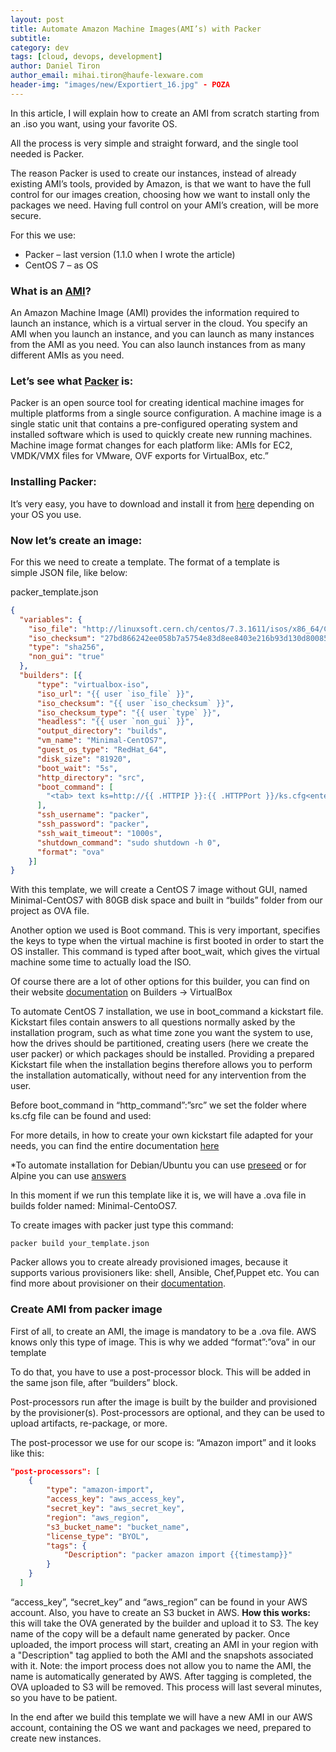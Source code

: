 ```yaml
---
layout: post
title: Automate Amazon Machine Images(AMI’s) with Packer
subtitle: 
category: dev
tags: [cloud, devops, development]
author: Daniel Tiron
author_email: mihai.tiron@haufe-lexware.com 
header-img: "images/new/Exportiert_16.jpg" - POZA
---
```


In this article, I will explain how to create an AMI from scratch starting from an .iso you want, using your favorite OS.

All the process is very simple and straight forward, and the single tool needed is Packer.

The reason Packer is used to create our instances, instead of already existing AMI’s tools, provided by Amazon, is that we want to have the full control for our images creation, choosing how we want to install only the packages we need.
Having full control on your AMI’s creation, will be more secure.

For this we use:
+	Packer – last version (1.1.0 when I wrote the article)
+	CentOS 7 – as OS

### What is an [AMI](http://docs.aws.amazon.com/AWSEC2/latest/UserGuide/AMIs.html)?

An Amazon Machine Image (AMI) provides the information required to launch an instance, which is a virtual server in the cloud. You specify an AMI when you launch an instance, and you can launch as many instances from the AMI as you need. You can also launch instances from as many different AMIs as you need.

### Let’s see what [Packer](https://www.packer.io/docs/index.html) is:

Packer is an open source tool for creating identical machine images for multiple platforms from a single source configuration. 
A machine image is a single static unit that contains a pre-configured operating system and installed software which is used to quickly create new running machines. Machine image format changes for each platform like: AMIs for EC2, VMDK/VMX files for VMware, OVF exports for VirtualBox, etc.”

### Installing Packer:

It’s very easy, you have to download and install it from [here](https://www.packer.io/downloads.html) depending on your OS you use.

### Now let’s create an image:

For this we need to create a template. The format of a template is simple JSON file, like below:

packer_template.json
```json
{
  "variables": {
    "iso_file": "http://linuxsoft.cern.ch/centos/7.3.1611/isos/x86_64/CentOS-7-x86_64-Minimal-1611.iso",
    "iso_checksum": "27bd866242ee058b7a5754e83d8ee8403e216b93d130d800852a96f41c34d86a",
    "type": "sha256",
    "non_gui": "true"
  },
  "builders": [{
      "type": "virtualbox-iso",
      "iso_url": "{{ user `iso_file` }}",
      "iso_checksum": "{{ user `iso_checksum` }}",
      "iso_checksum_type": "{{ user `type` }}",
      "headless": "{{ user `non_gui` }}",
      "output_directory": "builds",
      "vm_name": "Minimal-CentOS7",
      "guest_os_type": "RedHat_64",
      "disk_size": "81920",
      "boot_wait": "5s",
      "http_directory": "src",
      "boot_command": [
        "<tab> text ks=http://{{ .HTTPIP }}:{{ .HTTPPort }}/ks.cfg<enter><wait>"
      ],
      "ssh_username": "packer",
      "ssh_password": "packer",
      "ssh_wait_timeout": "1000s",
      "shutdown_command": "sudo shutdown -h 0",
      "format": "ova"
    }]
}
```

With this template, we will create a CentOS 7 image without GUI, named Minimal-CentOS7 with 80GB disk space and built in “builds” folder from our project as OVA file.

Another option we used is Boot command. This is very important, specifies the keys to type when the virtual machine is first booted in order to start the OS installer. This command is typed after boot_wait, which gives the virtual machine some time to actually load the ISO.

Of course there are a lot of other options for this builder,  you can find on their website [documentation](https://www.packer.io/docs/builders/index.html) on Builders -> VirtualBox

To automate CentOS 7 installation, we use in boot_command a kickstart file. Kickstart files contain answers to all questions normally asked by the installation program, such as what time zone you want the system to use, how the drives should be partitioned, creating users (here we create the user packer) or which packages should be installed. Providing a prepared Kickstart file when the installation begins therefore allows you to perform the installation automatically, without need for any intervention from the user.  

Before boot_command in “http_command”:”src” we set the folder where ks.cfg file can be found and used: 

For more details, in how to create your own kickstart file adapted for your needs, you can find the entire documentation [here](https://access.redhat.com/documentation/en-US/Red_Hat_Enterprise_Linux/7/html/Installation_Guide/chap-kickstart-installations.html)

*To automate installation for Debian/Ubuntu you can use [preseed](https://wiki.debian.org/DebianInstaller/Preseed) or for Alpine you can use [answers](https://wiki.alpinelinux.org/wiki/Alpine_setup_scripts)

In this moment if we run this template like it is, we will have a .ova file in builds folder named: Minimal-CentoOS7.

To create images with packer just type this command: 
```shell
packer build your_template.json
```
Packer allows you to create already provisioned images, because it supports various provisioners like: shell, Ansible, Chef,Puppet etc. You can find more about provisioner on their [documentation](https://www.packer.io/docs/provisioners/index.html). 

### Create AMI from packer image

First of all, to create an AMI, the image is mandatory to be a .ova file. AWS knows only this type of image. This is why we added “format”:”ova” in our template

To do that, you have to use a post-processor block. This will be added in the same json file, after “builders” block. 

Post-processors run after the image is built by the builder and provisioned by the provisioner(s). Post-processors are optional, and they can be used to upload artifacts, re-package, or more.

The post-processor we use for our scope is: “Amazon import” and it looks like this:

```json
"post-processors": [
    {
        "type": "amazon-import",
        "access_key": "aws_access_key",
        "secret_key": "aws_secret_key",
        "region": "aws_region",
        "s3_bucket_name": "bucket_name",
        "license_type": "BYOL",
        "tags": {
            "Description": "packer amazon import {{timestamp}}"
        }
    }
  ]
```
“access_key”, “secret_key” and “aws_region” can be found in your AWS account. 
Also, you have to create an S3 bucket in AWS.
**How this works:** this will take the OVA generated by the builder and upload it to S3. The key name of the copy will be a default name generated by packer.
Once uploaded, the import process will start, creating an AMI in your region with a "Description" tag applied to both the AMI and the snapshots associated with it. Note: the import process does not allow you to name the AMI, the name is automatically generated by AWS.
After tagging is completed, the OVA uploaded to S3 will be removed.
This process will last several minutes, so you have to be patient.

In the end after we build this template we will have a new AMI in our AWS account, containing the OS we want and packages we need, prepared to create new instances. 



